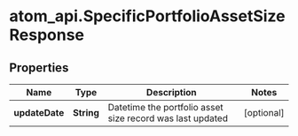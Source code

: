 # atom_api.SpecificPortfolioAssetSizeResponse

## Properties
Name | Type | Description | Notes
------------ | ------------- | ------------- | -------------
**updateDate** | **String** | Datetime the portfolio asset size record was last updated | [optional] 


